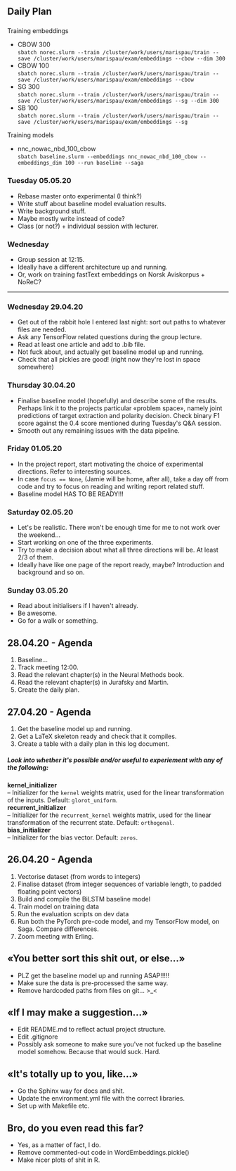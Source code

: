## Daily Plan

###
Training embeddings
- CBOW 300  
    `sbatch norec.slurm --train /cluster/work/users/marispau/train --save /cluster/work/users/marispau/exam/embeddings --cbow --dim 300
`  
- CBOW 100  
    `sbatch norec.slurm --train /cluster/work/users/marispau/train --save /cluster/work/users/marispau/exam/embeddings --cbow
`
- SG 300  
    `sbatch norec.slurm --train /cluster/work/users/marispau/train --save /cluster/work/users/marispau/exam/embeddings --sg --dim 300`  
- SB 100  
    `sbatch norec.slurm --train /cluster/work/users/marispau/train --save /cluster/work/users/marispau/exam/embeddings --sg`  
 
Training models
- nnc_nowac_nbd_100_cbow  
    `sbatch baseline.slurm --embeddings nnc_nowac_nbd_100_cbow --embeddings_dim 100 --run baseline --saga
`

### Tuesday 05.05.20
- Rebase master onto experimental (I think?)
- Write stuff about baseline model evaluation results.
- Write background stuff.
- Maybe mostly write instead of code?
- Class (or not?) + individual session with lecturer.

### Wednesday
- Group session at 12:15.
- Ideally have a different architecture up and running. 
- Or, work on training fastText embeddings on Norsk Aviskorpus + NoReC?

---

### Wednesday 29.04.20
- Get out of the rabbit hole I entered last night: sort out paths to whatever files are needed.
- Ask any TensorFlow related questions during the group lecture.
- Read at least one article and add to .bib file.
- Not fuck about, and actually get baseline model up and running.
- Check that all pickles are good! (right now they're lost in space somewhere)

### Thursday 30.04.20
- Finalise baseline model (hopefully) and describe some of the results. Perhaps link it to the projects particular «problem space», namely joint predictions of target extraction and polarity decision. Check binary F1 score against the 0.4 score mentioned during Tuesday's Q&A session.
- Smooth out any remaining issues with the data pipeline.

### Friday 01.05.20
- In the project report, start motivating the choice of experimental directions. Refer to interesting sources.
- In case `focus == None`, (Jamie will be home, after all), take a day off from code and try to focus on reading and writing report related stuff.
- Baseline model HAS TO BE READY!!!

### Saturday 02.05.20
- Let's be realistic. There won't be enough time for me to not work over the weekend...
- Start working on one of the three experiments.
- Try to make a decision about what all three directions will be. At least 2/3 of them.
- Ideally have like one page of the report ready, maybe? Introduction and background and so on.

### Sunday 03.05.20
- Read about initialisers if I haven't already.
- Be awesome.
- Go for a walk or something.

28.04.20 - Agenda
---
1. Baseline...
2. Track meeting 12:00.
3. Read the relevant chapter(s) in the Neural Methods book.
4. Read the relevant chapter(s) in Jurafsky and Martin.
5. Create the daily plan.

27.04.20 - Agenda
---
1. Get the baseline model up and running.
2. Get a LaTeX skeleton ready and check that it compiles.
3. Create a table with a daily plan in this log document.

##### Look into whether it's possible and/or useful to experiement with any of the following:

**kernel_initializer**  
– Initializer for the `kernel` weights matrix, used for the linear transformation of the inputs. Default: `glorot_uniform`.  
**recurrent_initializer**  
– Initializer for the `recurrent_kernel` weights matrix, used for the linear transformation of the recurrent state. Default: `orthogonal`.   
**bias_initializer**  
– Initializer for the bias vector. Default: `zeros`.  

26.04.20 - Agenda
---
1. Vectorise dataset (from words to integers)
2. Finalise dataset (from integer sequences of variable length, to padded floating point vectors)
3. Build and compile the BiLSTM baseline model
4. Train model on training data
5. Run the evaluation scripts on dev data
6. Run both the PyTorch pre-code model, and my TensorFlow model, on Saga. Compare differences.
7. Zoom meeting with Erling.

«You better sort this shit out, or else...»
---
- PLZ get the baseline model up and running ASAP!!!!!
- Make sure the data is pre-processed the same way.
- Remove hardcoded paths from files on git... >_<

«If I may make a suggestion...»
---
- Edit README.md to reflect actual project structure.
- Edit .gitignore
- Possibly ask someone to make sure you've not fucked up the baseline model somehow. Because that would suck. Hard.

«It's totally up to you, like...»
--- 
- Go the Sphinx way for docs and shit. 
- Update the environment.yml file with the correct libraries.
- Set up with Makefile etc.

Bro, do you even read this far?
---
- Yes, as a matter of fact, I do.
- Remove commented-out code in WordEmbeddings.pickle()
- Make nicer plots of shit in R.
